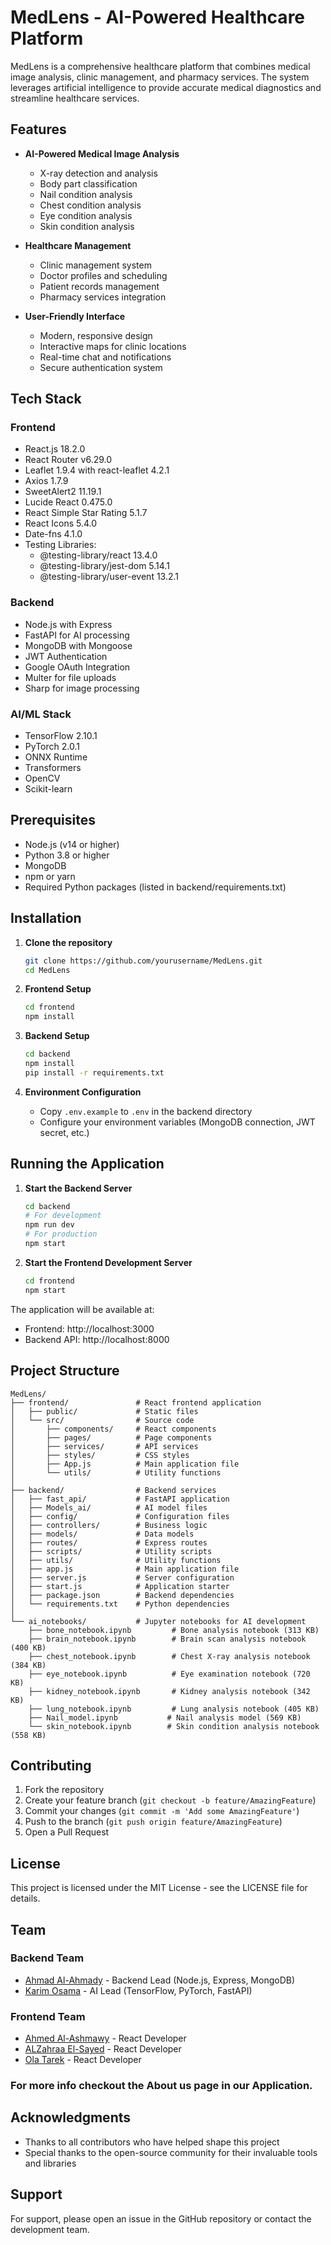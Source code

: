 # MedLens - AI-Powered Healthcare Platform

MedLens is a comprehensive healthcare platform that combines medical image analysis, clinic management, and pharmacy services. The system leverages artificial intelligence to provide accurate medical diagnostics and streamline healthcare services.

## Features

- **AI-Powered Medical Image Analysis**

  - X-ray detection and analysis
  - Body part classification
  - Nail condition analysis
  - Chest condition analysis
  - Eye condition analysis
  - Skin condition analysis

- **Healthcare Management**

  - Clinic management system
  - Doctor profiles and scheduling
  - Patient records management
  - Pharmacy services integration

- **User-Friendly Interface**
  - Modern, responsive design
  - Interactive maps for clinic locations
  - Real-time chat and notifications
  - Secure authentication system

## Tech Stack

### Frontend

- React.js 18.2.0
- React Router v6.29.0
- Leaflet 1.9.4 with react-leaflet 4.2.1
- Axios 1.7.9
- SweetAlert2 11.19.1
- Lucide React 0.475.0
- React Simple Star Rating 5.1.7
- React Icons 5.4.0
- Date-fns 4.1.0
- Testing Libraries:
  - @testing-library/react 13.4.0
  - @testing-library/jest-dom 5.14.1
  - @testing-library/user-event 13.2.1

### Backend

- Node.js with Express
- FastAPI for AI processing
- MongoDB with Mongoose
- JWT Authentication
- Google OAuth Integration
- Multer for file uploads
- Sharp for image processing

### AI/ML Stack

- TensorFlow 2.10.1
- PyTorch 2.0.1
- ONNX Runtime
- Transformers
- OpenCV
- Scikit-learn

## Prerequisites

- Node.js (v14 or higher)
- Python 3.8 or higher
- MongoDB
- npm or yarn
- Required Python packages (listed in backend/requirements.txt)

## Installation

1. **Clone the repository**

   ```bash
   git clone https://github.com/yourusername/MedLens.git
   cd MedLens
   ```

2. **Frontend Setup**

   ```bash
   cd frontend
   npm install
   ```

3. **Backend Setup**

   ```bash
   cd backend
   npm install
   pip install -r requirements.txt
   ```

4. **Environment Configuration**
   - Copy `.env.example` to `.env` in the backend directory
   - Configure your environment variables (MongoDB connection, JWT secret, etc.)

## Running the Application

1. **Start the Backend Server**

   ```bash
   cd backend
   # For development
   npm run dev
   # For production
   npm start
   ```

2. **Start the Frontend Development Server**
   ```bash
   cd frontend
   npm start
   ```

The application will be available at:

- Frontend: http://localhost:3000
- Backend API: http://localhost:8000

## Project Structure

```
MedLens/
├── frontend/               # React frontend application
│   ├── public/             # Static files
│   └── src/                # Source code
│       ├── components/     # React components
│       ├── pages/          # Page components
│       ├── services/       # API services
│       ├── styles/         # CSS styles
│       ├── App.js          # Main application file
│       └── utils/          # Utility functions
│
├── backend/                # Backend services
│   ├── fast_api/           # FastAPI application
│   ├── Models_ai/          # AI model files
│   ├── config/             # Configuration files
│   ├── controllers/        # Business logic
│   ├── models/             # Data models
│   ├── routes/             # Express routes
│   ├── scripts/            # Utility scripts
│   ├── utils/              # Utility functions
│   ├── app.js              # Main application file
│   ├── server.js           # Server configuration
│   ├── start.js            # Application starter
│   ├── package.json        # Backend dependencies
│   └── requirements.txt    # Python dependencies
│
└── ai_notebooks/           # Jupyter notebooks for AI development
    ├── bone_notebook.ipynb         # Bone analysis notebook (313 KB)
    ├── brain_notebook.ipynb        # Brain scan analysis notebook (400 KB)
    ├── chest_notebook.ipynb        # Chest X-ray analysis notebook (384 KB)
    ├── eye_notebook.ipynb          # Eye examination notebook (720 KB)
    ├── kidney_notebook.ipynb       # Kidney analysis notebook (342 KB)
    ├── lung_notebook.ipynb         # Lung analysis notebook (405 KB)
    ├── Nail_model.ipynb           # Nail analysis model (569 KB)
    └── skin_notebook.ipynb        # Skin condition analysis notebook (558 KB)
```

## Contributing

1. Fork the repository
2. Create your feature branch (`git checkout -b feature/AmazingFeature`)
3. Commit your changes (`git commit -m 'Add some AmazingFeature'`)
4. Push to the branch (`git push origin feature/AmazingFeature`)
5. Open a Pull Request

## License

This project is licensed under the MIT License - see the LICENSE file for details.

## Team

### Backend Team

- [Ahmad Al-Ahmady](https://github.com/Ahmad-AL-Ahmady) - Backend Lead (Node.js, Express, MongoDB)
- [Karim Osama](https://github.com/karimosama7) - AI Lead (TensorFlow, PyTorch, FastAPI)

### Frontend Team

- [Ahmed Al-Ashmawy](https://github.com/ahmed-alashmawy) - React Developer
- [ALZahraa El-Sayed](https://github.com/alzahraa23) - React Developer
- [Ola Tarek](https://github.com/OlaTarek012) - React Developer

### For more info checkout the About us page in our Application.

## Acknowledgments

- Thanks to all contributors who have helped shape this project
- Special thanks to the open-source community for their invaluable tools and libraries

## Support

For support, please open an issue in the GitHub repository or contact the development team.
